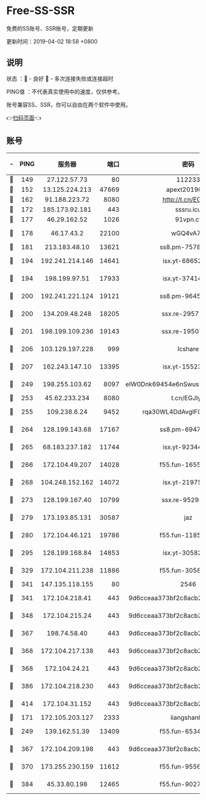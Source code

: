 # Free-SS-SSR

免费的SS账号、SSR账号，定期更新

更新时间：2019-04-02 18:58 +0800

## 说明

状态     ：🙂 - 良好 🙁 - 多次连接失败或连接超时

PING值   ：不代表真实使用中的速度，仅供参考。

账号兼容SS、SSR，你可以自由在两个软件中使用。

👉[扫码页面](https://liesauer.github.io/Free-SS-SSR/)👈

## 账号

|-|PING|服务器|端口|密码|加密方式|区域|
|:----:|:----:|:-----:|-----:|:----:|:----:|:----:|
|🙂|149|27.122.57.73|80|112233|chacha20|HK|
|🙂|152|13.125.224.213|47669|apext2019001|chacha20|KR|
|🙂|162|91.188.223.72|8080|http://t.cn/EGJIyrl|rc4-md5|RU|
|🙂|172|185.173.92.181|443|sssru.icu|rc4-md5|RU|
|🙂|177|46.29.162.52|1026|91vpn.cf|rc4-md5|RU|
|🙂|178|46.17.43.2|22100|wGQ4vA7D|aes-256-gcm|RU|
|🙂|181|213.183.48.10|13621|ss8.pm-75785844|rc4-md5|RU|
|🙂|194|192.241.214.146|14641|isx.yt-68652544|aes-256-cfb|US|
|🙂|194|198.199.97.51|17933|isx.yt-37414659|aes-256-cfb|US|
|🙂|200|192.241.221.124|19121|ss8.pm-96452968|aes-256-cfb|US|
|🙂|200|134.209.48.248|18205|ssx.re-29572798|aes-256-cfb|US|
|🙂|201|198.199.109.236|19143|ssx.re-19507417|aes-256-cfb|US|
|🙂|206|103.129.197.228|999|lcshare|aes-256-cfb|US|
|🙂|207|162.243.147.10|13395|isx.yt-15523512|aes-256-cfb|US|
|🙂|249|198.255.103.62|8097|eIW0Dnk69454e6nSwuspv9DmS201tQ0D|aes-256-cfb|US|
|🙂|253|45.62.233.234|8080|t.cn/EGJIyrl|rc4-md5|CA|
|🙂|255|109.238.6.24|9452|rqa30WL4DdAvgIFG6Fs3znzTa|aes-256-cfb|FR|
|🙂|264|128.199.143.68|17167|ss8.pm-69475230|aes-256-cfb|SG|
|🙂|265|68.183.237.182|11744|isx.yt-92344610|aes-256-cfb|SG|
|🙂|266|172.104.49.207|14028|f55.fun-16558958|aes-256-cfb|SG|
|🙂|268|104.248.152.162|14072|isx.yt-21975141|aes-256-cfb|SG|
|🙂|273|128.199.167.40|10799|ssx.re-95293945|aes-256-cfb|SG|
|🙂|279|173.193.85.131|30587|jaz|aes-256-cfb|US|
|🙂|280|172.104.46.121|19786|f55.fun-11854129|aes-256-cfb|SG|
|🙂|295|128.199.168.84|14853|isx.yt-30582831|aes-256-cfb|SG|
|🙂|329|172.104.211.238|11886|f55.fun-30589082|aes-256-cfb|US|
|🙂|341|147.135.118.155|80|2546|chacha20|US|
|🙂|341|172.104.218.41|443|9d6cceaa373bf2c8acb22e60b6a58be6|aes-256-cfb|US|
|🙂|348|172.104.215.24|443|9d6cceaa373bf2c8acb22e60b6a58be6|aes-256-cfb|US|
|🙂|367|198.74.58.40|443|9d6cceaa373bf2c8acb22e60b6a58be6|aes-256-cfb|US|
|🙂|368|172.104.217.138|443|9d6cceaa373bf2c8acb22e60b6a58be6|aes-256-cfb|US|
|🙂|368|172.104.24.21|443|9d6cceaa373bf2c8acb22e60b6a58be6|aes-256-cfb|US|
|🙂|386|172.104.218.230|443|9d6cceaa373bf2c8acb22e60b6a58be6|aes-256-cfb|US|
|🙂|414|172.104.31.152|443|9d6cceaa373bf2c8acb22e60b6a58be6|aes-256-cfb|US|
|🙂|171|172.105.203.127|2333|liangshanbo|chacha20|JP|
|🙂|249|139.162.51.39|13409|f55.fun-65348713|aes-256-cfb|SG|
|🙂|367|172.104.209.198|443|9d6cceaa373bf2c8acb22e60b6a58be6|aes-256-cfb|US|
|🙂|370|173.255.230.159|11612|f55.fun-95562251|aes-256-cfb|US|
|🙂|384|45.33.80.198|12465|f55.fun-90274563|aes-256-cfb|US|
